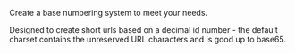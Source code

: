 Create a base numbering system to meet your needs.  

Designed to create short urls based on a decimal id number - the default charset contains the unreserved URL characters and is good up to base65. 

